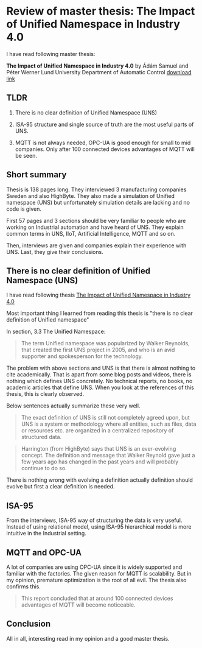 # Review of master thesis: The Impact of Unified Namespace in Industry 4.0

I have read following master thesis:

**The Impact of Unified Namespace in Industry 4.0** 
by Ádám Samuel and Péter Werner 
Lund University
Department of Automatic Control [download link](https://lup.lub.lu.se/student-papers/record/9174552/file/9174561.pdf)


## TLDR

1. There is no clear definition of Unified Namespace (UNS)

2. ISA-95 structure and single source of truth are the most useful parts of UNS.

3. MQTT is not always needed, OPC-UA is good enough for small to mid companies. 
Only after 100 connected devices advantages of MQTT will be seen.

## Short summary


Thesis is 138 pages long.
They interviewed 3 manufacturing companies Sweden and also HighByte.
They also made a simulation of Unified namespace (UNS) but unfortunately simulation details are lacking and no code is given.

First 57 pages and 3 sections should be very familiar to people who are working on Industrial automation and have heard of UNS.
They explain common terms in UNS, IIoT, Artificial Intelligence, MQTT and so on.

Then, interviews are given and companies explain their experience with UNS.
Last, they give their conclusions.

## There is no clear definition of Unified Namespace (UNS)

I have read following thesis [The Impact of Unified Namespace in Industry 4.0](https://lup.lub.lu.se/student-papers/record/9174552/file/9174561.pdf)

Most important thing I learned from reading this thesis is "there is no clear definition of Unified namespace"

In section, 3.3 The Unified Namespace:

> The term Unified namespace was popularized by Walker Reynolds, that created the first UNS project in 2005, and who is an avid supporter and spokesperson for the technology. 


The problem with above sections and UNS is that there is almost nothing to cite academically.
That is apart from some blog posts and videos, there is nothing which defines UNS concretely.
No technical reports, no books, no academic articles that define UNS.
When you look at the references of this thesis, this is clearly observed.


Below sentences actually summarize these very well.


> The exact definition of UNS is still not completely agreed upon, but UNS is a system or methodology where all entities, such as files, data or resources etc. are organized in a centralized repository of structured data. 


> Harrington (from HighByte) says that UNS is an ever-evolving concept. The definition and message that Walker Reynold gave just a few years ago has changed in the past years and will probably continue to do so. 

There is nothing wrong with evolving a definition actually definition should evolve but first a clear definition is needed.


## ISA-95

From the interviews, ISA-95 way of structuring the data is very useful.
Instead of using relational model, using ISA-95 hierarchical model is more intuitive in the Industrial setting.

## MQTT and OPC-UA

A lot of companies are using OPC-UA since it is widely supported and familiar with the factories.
The given reason for MQTT is scalability.
But in my opinion, premature optimization is the root of all evil.
The thesis also confirms this.

> This report concluded that at around 100 connected devices advantages of MQTT will become noticeable. 


## Conclusion

All in all, interesting read in my opinion and a good master thesis.

